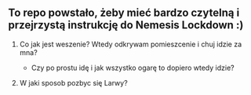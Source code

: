 ## To repo powstało, żeby mieć bardzo czytelną i przejrzystą instrukcję do Nemesis Lockdown :)


1. Co jak jest weszenie? Wtedy odkrywam pomieszcenie i chuj idzie za mna?
   - Czy po prostu idę i jak wszystko ogarę to dopiero wtedy idzie?

2. W jaki sposob pozbyc się Larwy?